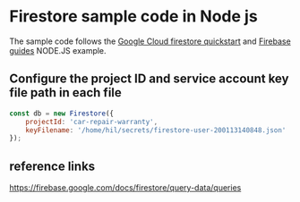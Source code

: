 # Firestore sample code in Node js
The sample code follows the [Google Cloud firestore quickstart](https://cloud.google.com/firestore/docs/quickstart-servers)
 and [Firebase guides](https://firebase.google.com/docs/firestore/query-data/get-data) NODE.JS example.
 
 ## Configure the project ID and service account key file path in each file
 ```javascript
 const db = new Firestore({
     projectId: 'car-repair-warranty',
     keyFilename: '/home/hil/secrets/firestore-user-200113140848.json'
 });
 ```
 
 ## reference links
 https://firebase.google.com/docs/firestore/query-data/queries